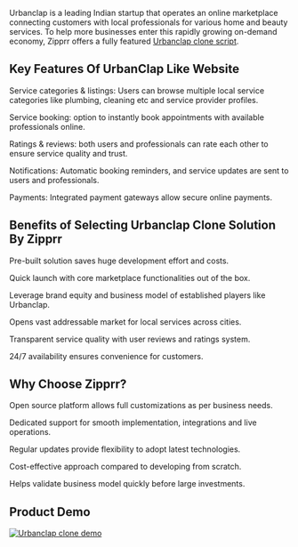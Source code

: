 Urbanclap is a leading Indian startup that operates an online marketplace connecting customers with local professionals for various home and beauty services. To help more businesses enter this rapidly growing on-demand economy, Zipprr offers a fully featured <a href="https://zipprr.com/urbanclap-clone/">Urbanclap clone script</a>.

<h2><b>Key Features Of UrbanClap Like Website</b></h2>

Service categories & listings: Users can browse multiple local service categories like plumbing, cleaning etc and service provider profiles.

Service booking: option to instantly book appointments with available professionals online.

Ratings & reviews: both users and professionals can rate each other to ensure service quality and trust.

Notifications: Automatic booking reminders, and service updates are sent to users and professionals.

Payments: Integrated payment gateways allow secure online payments.

<h2><b>Benefits of Selecting Urbanclap Clone Solution By Zipprr</b></h2>

Pre-built solution saves huge development effort and costs.

Quick launch with core marketplace functionalities out of the box.

Leverage brand equity and business model of established players like Urbanclap.

Opens vast addressable market for local services across cities.

Transparent service quality with user reviews and ratings system.

24/7 availability ensures convenience for customers.

<h2><b>Why Choose Zipprr?</b></h2>

Open source platform allows full customizations as per business needs.

Dedicated support for smooth implementation, integrations and live operations.

Regular updates provide flexibility to adopt latest technologies.

Cost-effective approach compared to developing from scratch.

Helps validate business model quickly before large investments.

<h2><b>Product Demo</b></h2>

[![Urbanclap clone demo](https://i.imgur.com/iJNHn7s.jpg)](https://youtu.be/aJvIPMtnhVU)
